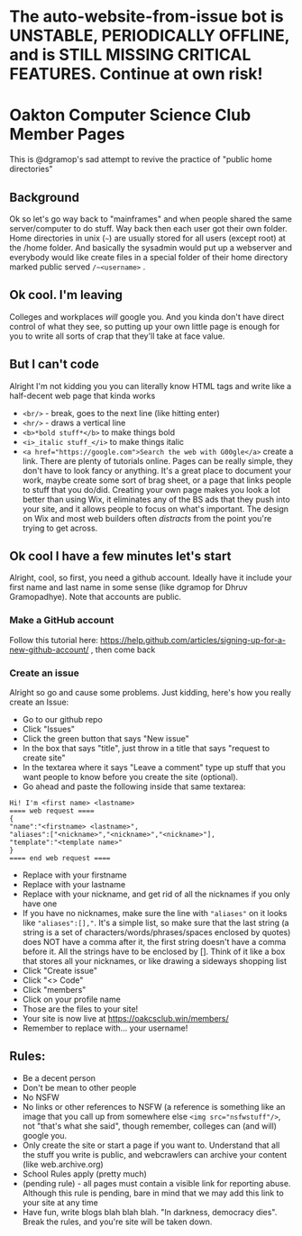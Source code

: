 # The auto-website-from-issue bot is UNSTABLE, PERIODICALLY OFFLINE, and is STILL MISSING CRITICAL FEATURES. Continue at own risk!

# Oakton Computer Science Club Member Pages
This is @dgramop's sad attempt to revive the practice of "public home directories"

## Background
Ok so let's go way back to "mainframes" and when people shared the same server/computer to do stuff. Way back then each user got their own folder. Home directories in unix (```~```) are usually stored for all users (except root) at the /home folder. And basically the sysadmin would put up a webserver and everybody would like create files in a special folder of their home directory marked public served ```/~<username>``` .
  
## Ok cool. I'm leaving
Colleges and workplaces *will* google you. And you kinda don't have direct control of what they see, so putting up your own little page is enough for you to write all sorts of crap that they'll take at face value.

## But I can't code
Alright I'm not kidding you you can literally know HTML tags and write like a half-decent web page that kinda works
  - `<br/>` - break, goes to the next line (like hitting enter)
  - `<hr/>` - draws a vertical line
  - `<b>*bold stuff*</b>` to make things bold
  - `<i>_italic stuff_</i>` to make things italic
  - `<a href="https://google.com">Search the web with G00gle</a>` create a link.
There are plenty of tutorials online. Pages can be really simple, they don't have to look fancy or anything. It's a great place to document your work, maybe create some sort of brag sheet, or a page that links people to stuff that you do/did. Creating your own page makes you look a lot better than using Wix, it eliminates any of the BS ads that they push into your site, and it allows people to focus on what's important. The design on Wix and most web builders often _distracts_ from the point you're trying to get across.

## Ok cool I have a few minutes let's start
Alright, cool, so first, you need a github account. Ideally have it include your first name and last name in some sense (like dgramop for Dhruv Gramopadhye). Note that accounts are public.
### Make a GitHub account
Follow this tutorial here: https://help.github.com/articles/signing-up-for-a-new-github-account/ , then come back
### Create an issue
Alright so go and cause some problems. Just kidding, here's how you really create an Issue:
  - Go to our github repo
  - Click "Issues"
  - Click the green button that says "New issue"
  - In the box that says "title", just throw in a title that says "request to create site"
  - In the textarea where it says "Leave a comment" type up stuff that you want people to know before you create the site (optional).
  - Go ahead and paste the following inside that same textarea:
  ```
  Hi! I'm <first name> <lastname>
  ==== web request ====
  {
  "name":"<firstname> <lastname>",
  "aliases":["<nickname>","<nickname>","<nickname>"],
  "template":"<template name>"
  }
  ==== end web request ====
  ```
  - Replace <firstname> with your firstname
  - Replace <lastname> with your lastname
  - Replace <nickname> with your nickname, and get rid of all the nicknames if you only have one
  - If you have no nicknames, make sure the line with ```"aliases"``` on it looks like ```"aliases":[],"```. It's a simple list, so make sure that the last string (a string is a set of characters/words/phrases/spaces enclosed by quotes) does NOT have a comma after it, the first string doesn't have a comma before it. All the strings have to be enclosed by []. Think of it like a box that stores all your nicknames, or like drawing a sideways shopping list
  - Click "Create issue"
  - Click "<> Code"
  - Click "members"
  - Click on your profile name
  - Those are the files to your site!
  - Your site is now live at https://oakcsclub.win/members/<your username>
  - Remember to replace <your username> with... your username!

## Rules:
  - Be a decent person
  - Don't be mean to other people
  - No NSFW
  - No links or other references to NSFW (a reference is something like an image that you call up from somewhere else `<img src="nsfwstuff"/>`, not "that's what she said", though remember, colleges can (and will) google you.
  - Only create the site or start a page if you want to. Understand that all the stuff you write is public, and webcrawlers can archive your content (like web.archive.org)
  - School Rules apply (pretty much)
  - (pending rule) - all pages must contain a visible link for reporting abuse. Although this rule is pending, bare in mind that we may add this link to your site at any time
  - Have fun, write blogs blah blah blah. "In darkness, democracy dies". 
Break the rules, and you're site will be taken down. 
